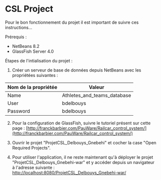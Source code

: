 # CSL Project

Pour le bon fonctionnement du projet il est important de suivre ces instructions...

Prérequis :
*  NetBeans 8.2
*  GlassFish Server 4.0

Étapes de l'intialisation du projet :
1.  Créer un serveur de base de données depuis NetBeans avec les propriétées suivantes :
 
| Nom de la propriétée | Valeur |
| ------ | ------ |
| Name | Athletes_and_teams_database |
| User | bdelbouys | 
| Password | bdelbouys | 

2.  Pour la configuration de GlassFish, suivre le tutoriel présent sur cette page :
    [http://franckbarbier.com/PauWare/Railcar_control_system/](http://franckbarbier.com/PauWare/Railcar_control_system/)

3.  Ouvrir le projet "ProjetCSL_Delbouys_Gnebehi" et cocher la case "Open Required Projects".

4.  Pour utiliser l'application, il ne reste maintenant qu'à déployer le projet "ProjetCSL_Delbouys_Gnebehi-war" et y accéder depuis un navigateur à l'adresse suivante :
    [http://localhost:8080/ProjetCSL_Delbouys_Gnebehi-war/](http://localhost:8080/ProjetCSL_Delbouys_Gnebehi-war/)

